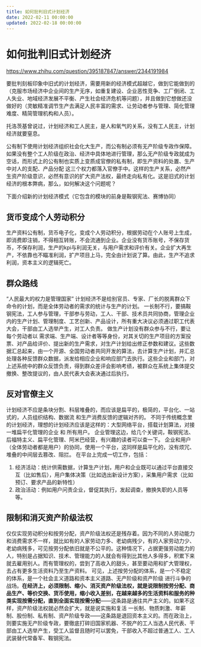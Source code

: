 ```yaml
---
title: 如何批判旧式计划经济
date: 2022-02-11 00:00:00
updated: 2022-02-18 00:00:00
---
```



# 如何批判旧式计划经济
https://www.zhihu.com/question/395187847/answer/2344191984

要批判刻板印象中旧式的计划经济，需要用新的经济模式超越它，做到它能做到的（克服市场经济中企业间的生产无序，如重复建设、企业恶性竞争、工厂倒闭、工人失业、地域经济发展不平衡、产生社会经济危机等问题），并且做到它想做还没做好的（灵敏精准调节生产去满足人民丰富的需求、让劳动者参与管理、简化管理难度、精简管理机构和人员）。

托洛茨基曾说过，计划经济和工人民主，是人和氧气的关系，没有工人民主，计划经济就要窒息。

公有制下使用计划经济组织社会化大生产，而公有制必须有无产阶级专政作保障。如果没有整个工人阶级在政治、经济中具体地进行管理，那么无产阶级专政就成为空话，而形式上的公有制也实质上变质成官僚的私有制，即生产资料的处置、生产中对人的支配、产品分配 这三个权力都落入官僚手中。这样的生产关系，必然产生资产阶级意识，必然有意识的扩大资产法权，最终走向私有化。这是旧式的计划经济的根本弊病，那么，如何解决这个问题呢？

下面介绍新的计划经济模式（它包含的模块的前身是鞍钢宪法、赛博协同）

## 货币变成个人劳动积分

生产资料公有制，货币电子化，变成个人劳动积分，根据劳动在个人账号上生成，即消费即注销，不得相互转账，不会流通到企业。企业没有货币账号，不保存货币，不保存利润，生产的kpi与利润无关，与用户需求和评价有关。企业扩大再生产，不依靠也不瞄准利润，扩产项目上马，完全由计划说了算。由此，生产不追求利润，资本主义的逻辑死亡。

## 群众路线
“人民最大的权力是管理国家”
计划经济不是给别官员、专家、厂长的脱离群众下命令的计划，而是全体劳动者的需求的统计与生产的计划。
一长制不行，要搞鞍钢宪法，工人参与管理，干部参与劳动，工人、干部、技术员共同协商，管理企业内的生产计划、管理制度、工艺创新、产品设计，所有重大决议必须通过职工代表大会，干部由工人选举产生，对工人负责。
做生产计划没有群众参与不行，要让每个劳动者以 需求端、生产端、设计者等等身份，对其关切的生产项目的方案投票、对产品给评价、提出新的生产需求，对生产计划给出修正参数和建议。这些数据汇总起来，由一个开源、全国劳动者共同开发的算法，去计算生产计划，并汇总 处理各种反馈群众数据，派发给相应企业和响应部门去执行。这些企业和部门，对上述系统中的群众反馈负责，得到群众差评会影响考绩，被群众在系统上集体提交撤换、整改提议的，由人民代表大会表决通过后执行。
## 反对官僚主义
计划经济不应是条块分割、科层堆叠的，而应该是扁平的，极简的，平台化、一站式的，人员组织结构、数据流 和生产消费反馈的逻辑对齐的。
不同于传统概念里的计划经济，理想的计划经济应该是这样的：大型网络平台，搭载计划算法，对接一堆扁平化管理的企业 和 所有用户。
企业管理这边，给几个关键词，鞍钢宪法、后福特主义、扁平化管理、阿米巴经营，有兴趣的读者可以查一下。
企业和用户（全体劳动者都是用户）的协同，使用一个平台，这同样是扁平化的，没有烦冗、堆叠的中间层去篡改、阻拦。
在平台上完成一切工作，包括：
1. 经济活动：统计供需数据，计算生产计划，用户和企业既可以通过平台直接交互（比如售后），用户集体决策（比如选出新设计方案），采集用户需求（比如预订、要求产品的新特性）
2. 政治活动：例如用户问责企业，督促其执行，发起调查，撤换失职的人员等等。
## 限制和消灭资产阶级法权

仅仅实现劳动积分和按劳分配，资产阶级法权还是残存着。因为不同的人劳动能力和消费需求不一样，就比如有的人家劳动力多、老幼病残少，有的人家劳动力少、老幼病残多，可见按劳分配依旧就是不公平的。这种情况下，占据更强劳动能力的人，特别是占据知识、技术、管理能力的人就会有得到比其他人多得多，积累下来就去雇用别人。而有管理权的，尝到了高收入的甜头，甚至要动用和扩大管理权，去占有更多生活资料乃至生产资料。
可见，上述按劳分配的体系，是一个不稳定的体系，是一个社会主义道路和资本主义道路、无产阶级和资产阶级 进行斗争的战场。**在经济上，必须限制、缩小、消灭资产阶级法权，就是说限制按劳分配、商品生产、等价交换、货币使用，缩小收入差别，在越来越多的生活资料和服务的种类实现按需分配，直到全面实现按需分配**——这条路是通往共产主义的。如果不这样，资产阶级法权就必然会扩大，就是说实施和复活 一长制、物质刺激、年薪制、股份制、私有制、资产阶级专政——这条路是退回资本主义的。而在政治上，则要实施无产阶级专政，要徹底打碎旧国家机器、不脱产的工人当选人民代表、干部由工人选举产生，受工人监督且随时可以罢免，干部收入不超过普通工人、工人武装替代常备军、鞍钢宪法。

